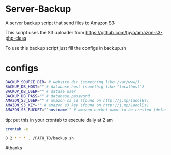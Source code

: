 Server-Backup
=============

A server backup script that send files to Amazon S3


This script uses the S3 uploader from https://github.com/tpyo/amazon-s3-php-class


To use this backup script just fill the configs in backup.sh


# configs
```sh
BACKUP_SOURCE_DIR= # website dir (something like /var/www/)
BACKUP_DB_HOST="" # database host (somethig like "localhost")
BACKUP_DB_USER="" # datase user 
BACKUP_DB_PASS="" # database password
AMAZON_S3_USER="" # amazon s3 id (found on http://j.mp/1aoolBs)
AMAZON_S3_KEY="" # amazon s3 key (found on http://j.mp/1aoolBs)
AMAZON_S3_BUCKET="`hostname`" # amazon bucket name to be created (default server hostname)
```


tip: put this in your crontab to execute daily at 2 am

```sh
crontab -e

0 2 * * * . /PATH_TO/backup.sh
```


#thanks
